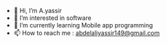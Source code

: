 - 👋 Hi, I’m A.yassir
- 👀 I’m interested in software
- 🌱 I’m currently learning Mobile app programming
- 📫 How to reach me : abdelaliyassir149@gmail.com
<!---
yasseu/yasseu is a ✨ special ✨ repository because its `README.md` (this file) appears on your GitHub profile.
You can click the Preview link to take a look at your changes.
--->
